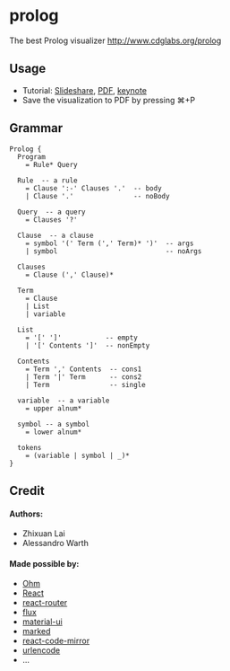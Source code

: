 # prolog
The best Prolog visualizer http://www.cdglabs.org/prolog

Usage
---
- Tutorial: [Slideshare](http://www.slideshare.net/ZhixuanLai/prolog-visualizer), [PDF](https://www.dropbox.com/s/21sbrw9lzhrszlf/prolog.pdf?dl=0), [keynote](https://www.dropbox.com/s/3476ruts1ae1vm2/prolog.key?dl=0)
- Save the visualization to PDF by pressing ⌘+P

Grammar
---
~~~
Prolog {
  Program
    = Rule* Query

  Rule  -- a rule
    = Clause ':-' Clauses '.'  -- body
    | Clause '.'               -- noBody

  Query  -- a query
    = Clauses '?'

  Clause  -- a clause
    = symbol '(' Term (',' Term)* ')'  -- args
    | symbol                           -- noArgs

  Clauses
    = Clause (',' Clause)*

  Term
    = Clause
    | List
    | variable

  List
    = '[' ']'           -- empty
    | '[' Contents ']'  -- nonEmpty

  Contents
    = Term ',' Contents  -- cons1
    | Term '|' Term      -- cons2
    | Term               -- single

  variable  -- a variable
    = upper alnum*

  symbol -- a symbol
    = lower alnum*

  tokens
    = (variable | symbol | _)*
}
~~~

Credit
---

#### Authors:
- Zhixuan Lai
- Alessandro Warth

#### Made possible by:
- [Ohm](https://github.com/cdglabs/ohm)
- [React](http://facebook.github.io/react/)
- [react-router](https://github.com/rackt/react-router/)
- [flux](http://material-ui.com/#/)
- [material-ui](http://material-ui.com/#/)
- [marked](https://github.com/chjj/marked/)
- [react-code-mirror](https://github.com/ForbesLindesay/react-code-mirror)
- [urlencode](https://github.com/node-modules/urlencode/)
- ...
